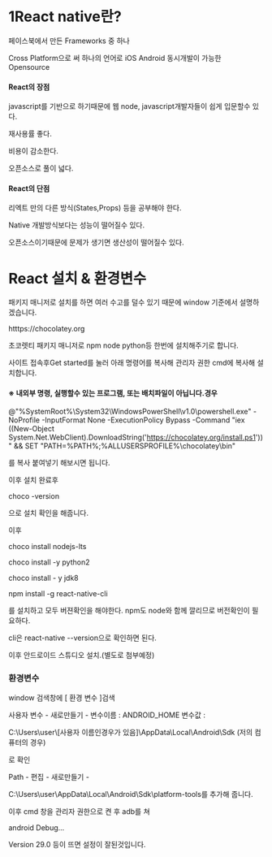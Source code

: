 # 1React native란?

페이스북에서 만든 Frameworks 중 하나

Cross Platform으로 써 하나의 언어로 iOS Android 동시개발이 가능한 Opensource

#### React의 장점

javascript를 기반으로 하기때문에 웹 node, javascript개발자들이 쉽게 입문할수 있다.

재사용률 좋다.

비용이 감소한다.

오픈소스로 풀이 넓다.

#### React의 단점

 리엑트 만의 다른 방식(States,Props) 등을 공부해야 한다.

Native 개발방식보다는 성능이 떨어질수 있다.

오픈소스이기때문에 문제가 생기면 생산성이 떨어질수 있다.





# React 설치 & 환경변수 



패키지 매니저로 설치를 하면 여러 수고를 덜수 있기 때문에 window 기준에서 설명하겠습니다.

htttps://chocolatey.org

초코렛티 패키지 매니저로 npm node python등 한번에 설치해주기로 합니다.

사이트 접속후Get started를 눌러 아래 명령어를 복사해 관리자 권한 cmd에 복사해 설치합니다.



#### ※ 내외부 명령, 실행할수 있는 프로그램, 또는 배치파일이 아닙니다.경우

@"%SystemRoot%\System32\WindowsPowerShell\v1.0\powershell.exe" -NoProfile -InputFormat None -ExecutionPolicy Bypass -Command "iex ((New-Object System.Net.WebClient).DownloadString('https://chocolatey.org/install.ps1'))" && SET "PATH=%PATH%;%ALLUSERSPROFILE%\chocolatey\bin"

를 복사 붙여넣기 해보시면 됩니다.

이후 설치 완료후 

choco -version

으로 설치 확인을 해줍니다.

이후

choco install nodejs-lts

choco install -y python2

choco install - y jdk8

npm install -g react-native-cli

를 설치하고 모두 버젼확인을 해야한다. npm도  node와 함께 깔리므로 버전확인이 필요하다.

cli은 react-native --version으로 확인하면 된다.

이후 안드로이드 스튜디오 설치.(별도로 첨부예정)

### 환경변수

window 검색창에 [ 환경 변수 ]검색

사용자 변수 - 새로만들기 - 변수이름 : ANDROID_HOME 변수값 : 

 C:\Users\user\\[사용자 이름인경우가 있음]\AppData\Local\Android\Sdk (저의 컴퓨터의 경우)

로 확인

Path - 편집 - 새로만들기 -

C:\Users\user\AppData\Local\Android\Sdk\platform-tools를 추가해 줍니다.

이후 cmd 창을 관리자 권한으로 켠 후 adb를 쳐 

android Debug...

Version 29.0 등이 뜨면 설정이 잘된것입니다.

